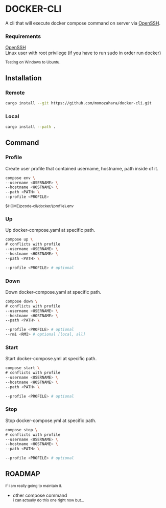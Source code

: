 # DOCKER-CLI
A cli that will execute docker compose command on server via [OpenSSH](https://man.openbsd.org/ssh.1).

### Requirements
[OpenSSH](https://man.openbsd.org/ssh.1) \
Linux user with root privilege (if you have to run sudo in order run docker)

<sub>Testing on Windows to Ubuntu.</sub>

## Installation
### Remote
```bash
cargo install --git https://github.com/momozahara/docker-cli.git
```
### Local
```bash
cargo install --path .
```

## Command
### Profile
Create user profile that contained username, hostname, path inside of it.
```bash
compose env \
--username <USERNAME> \
--hostname <HOSTNAME> \
--path <PATH> \
--profile <PROFILE>
```
<sup>$HOME/pcode-cli/docker/{profile}.env</sup>
### Up
Up docker-compose.yaml at specific path.
```bash
compose up \
# conflicts with profile
--username <USERNAME> \
--hostname <HOSTNAME> \
--path <PATH> \

--profile <PROFILE> # optional
```
### Down
Down docker-compose.yaml at specific path.
```bash
compose down \
# conflicts with profile
--username <USERNAME> \
--hostname <HOSTNAME> \
--path <PATH> \

--profile <PROFILE> # optional
--rmi <RMI> # optional [local, all]
```
### Start
Start docker-compose.yml at specific path.
```bash
compose start \
# conflicts with profile
--username <USERNAME> \
--hostname <HOSTNAME> \
--path <PATH> \

--profile <PROFILE> # optional
```
### Stop
Stop docker-compose.yml at specific path.
```bash
compose stop \
# conflicts with profile
--username <USERNAME> \
--hostname <HOSTNAME> \
--path <PATH> \

--profile <PROFILE> # optional
```

## ROADMAP
<sup>if i am really going to maintain it.</sup>
* other compose command \
  <sup>i can actually do this one right now but...</sup>